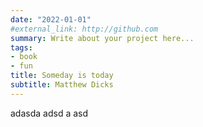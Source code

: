 ```yaml
---
date: "2022-01-01"
#external_link: http://github.com
summary: Write about your project here...
tags:
- book
- fun
title: Someday is today
subtitle: Matthew Dicks
---
```


adasda adsd a asd
